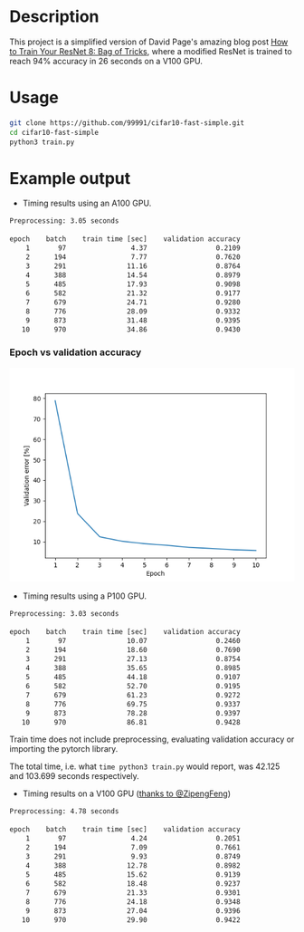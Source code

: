 # Description

This project is a simplified version of David Page's amazing blog post [How to Train Your ResNet 8: Bag of Tricks](https://myrtle.ai/learn/how-to-train-your-resnet-8-bag-of-tricks/), where a modified ResNet is trained to reach 94% accuracy in 26 seconds on a V100 GPU.

# Usage

```bash
git clone https://github.com/99991/cifar10-fast-simple.git
cd cifar10-fast-simple
python3 train.py
```

# Example output

* Timing results using an A100 GPU.

```
Preprocessing: 3.05 seconds

epoch    batch    train time [sec]    validation accuracy
    1       97                4.37                 0.2109
    2      194                7.77                 0.7620
    3      291               11.16                 0.8764
    4      388               14.54                 0.8979
    5      485               17.93                 0.9098
    6      582               21.32                 0.9177
    7      679               24.71                 0.9280
    8      776               28.09                 0.9332
    9      873               31.48                 0.9395
   10      970               34.86                 0.9430
```

### Epoch vs validation accuracy

![epoch vs validation accuracy](https://raw.githubusercontent.com/99991/cifar10-fast-simple/main/doc/a100_epoch_vs_validation_error.png)

* Timing results using a P100 GPU.

```
Preprocessing: 3.03 seconds

epoch    batch    train time [sec]    validation accuracy
    1       97               10.07                 0.2460
    2      194               18.60                 0.7690
    3      291               27.13                 0.8754
    4      388               35.65                 0.8985
    5      485               44.18                 0.9107
    6      582               52.70                 0.9195
    7      679               61.23                 0.9272
    8      776               69.75                 0.9337
    9      873               78.28                 0.9397
   10      970               86.81                 0.9428
```

Train time does not include preprocessing, evaluating validation accuracy or importing the pytorch library.

The total time, i.e. what `time python3 train.py` would report, was 42.125 and 103.699 seconds respectively.

* Timing results on a V100 GPU ([thanks to @ZipengFeng](https://github.com/99991/cifar10-fast-simple/issues/1#issuecomment-1057876448))

```
Preprocessing: 4.78 seconds

epoch    batch    train time [sec]    validation accuracy
    1       97                4.24                 0.2051
    2      194                7.09                 0.7661
    3      291                9.93                 0.8749
    4      388               12.78                 0.8982
    5      485               15.62                 0.9139
    6      582               18.48                 0.9237
    7      679               21.33                 0.9301
    8      776               24.18                 0.9348
    9      873               27.04                 0.9396
   10      970               29.90                 0.9422
```

